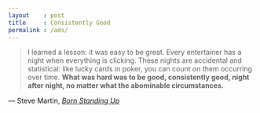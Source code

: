 ```yaml
---
layout    : post
title     : Consistently Good
permalink : /ads/
---
```


> I learned a lesson: it was easy to be great. Every entertainer has a night
> when everything is clicking. These nights are accidental and statistical: like
> lucky cards in poker, you can count on them occurring over time. __What was hard
> was to be good, consistently good, night after night, no matter what the
> abominable circumstances.__

&mdash; Steve Martin, [*Born Standing Up*](https://www.goodreads.com/quotes/834048-it-was-easy-to-be-great-every-entertainer-has-a)
